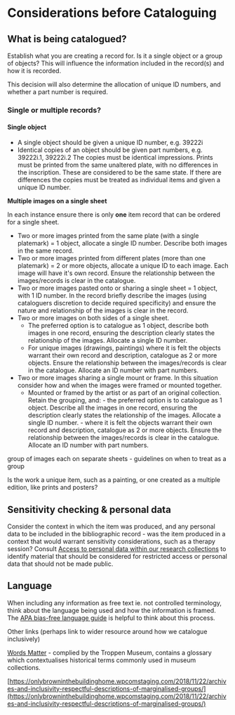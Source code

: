# Considerations before Cataloguing

## What is being catalogued? 

Establish what you are creating a record for. Is it a single object or a group of objects? This will influence the information included in the record\(s\) and how it is recorded. 

This decision will also determine the allocation of unique ID numbers, and whether a part number is required. 

### Single or multiple records?

#### Single object

* A single object should be given a unique ID number, e.g. 39222i 
* Identical copies of an object should be given part numbers, e.g. 39222i.1, 39222i.2 The copies must be identical impressions. Prints must be printed from the same unaltered plate, with no differences in the inscription. These are considered to be the same state. If there are differences the copies must be treated as individual items and given a unique ID number. 

**Multiple images on a single sheet**

In each instance ensure there is only **one** item record that can be ordered for a single sheet. 

* Two or more images printed from the same plate \(with a single platemark\) = 1 object, allocate a single ID number. Describe both images in the same record. 
* Two or more images printed from different plates \(more than one platemark\) = 2 or more objects, allocate a unique ID to each image. Each image will have it's own record. Ensure the relationship between the images/records is clear in the catalogue. 
* Two or more images pasted onto or sharing a single sheet = 1 object, with 1 ID number. In the record briefly describe the images \(using cataloguers discretion to decide required specificity\) and ensure the nature and relationship of the images is clear in the record.  
* Two or more images on both sides of a single sheet. 
  * The preferred option is to catalogue as 1 object, describe both images in one record, ensuring the description clearly states the relationship of the images. Allocate a single ID number.
  * For unique images \(drawings, paintings\) where it is felt the objects warrant their own record and description, catalogue as 2 or more objects. Ensure the relationship between the images/records is clear in the catalogue. Allocate an ID number with part numbers. 
* Two or more images sharing a single mount or frame. In this situation consider how and when the images were framed or mounted together.  
  * Mounted or framed by the artist or as part of an original collection. Retain the grouping, and:  - the preferred option is to catalogue as 1 object. Describe all the images in one record, ensuring the description clearly states the relationship of the images. Allocate a single ID number. - where it is felt the objects warrant their own record and description, catalogue as 2 or more objects. Ensure the relationship between the images/records is clear in the catalogue. Allocate an ID number with part numbers.

  
  
group of images each on separate sheets - guidelines on when to treat as a group

Is the work a unique item, such as a painting, or one created as a multiple edition, like prints and posters? 

## Sensitivity checking & personal data 

Consider the context in which the item was produced, and any personal data to be included in the bibliographic record - was the item produced in a context that would warrant sensitivity considerations, such as a therapy session? Consult [Access to personal data within our research collections](http://wellcomelibrary.org/content/documents/policy-documents/access-to-personal-data.pdf) to identify material that should be considered for restricted access or personal data that should not be made public.

## Language 

When including any information as free text ie. not controlled terminology, think about the language being used and how the information is framed. The [APA bias-free language guide](https://apastyle.apa.org/style-grammar-guidelines/bias-free-language) is helpful to think about this process. 

Other links \(perhaps link to wider resource around how we catalogue inclusively\)

[Words Matter](https://www.tropenmuseum.nl/en/about-tropenmuseum/words-matter-publication) - complied by the Troppen Museum, contains a glossary which contextualises historical terms commonly used in museum collections.

[https://onlybrowninthebuildinghome.wpcomstaging.com/2018/11/22/archives-and-inclusivity-respectful-descriptions-of-marginalised-groups/](https://onlybrowninthebuildinghome.wpcomstaging.com/2018/11/22/archives-and-inclusivity-respectful-descriptions-of-marginalised-groups/)  


